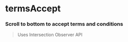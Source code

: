 # termsAccept

### Scroll to bottom to accept terms and conditions

> Uses Intersection Observer API